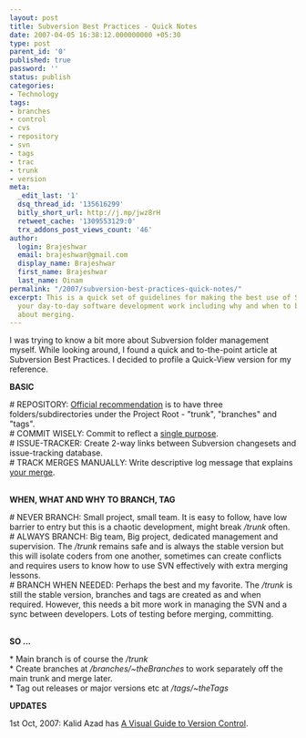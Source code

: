 ```yaml
---
layout: post
title: Subversion Best Practices - Quick Notes
date: 2007-04-05 16:38:12.000000000 +05:30
type: post
parent_id: '0'
published: true
password: ''
status: publish
categories:
- Technology
tags:
- branches
- control
- cvs
- repository
- svn
- tags
- trac
- trunk
- version
meta:
  _edit_last: '1'
  dsq_thread_id: '135616299'
  bitly_short_url: http://j.mp/jwz8rH
  retweet_cache: '1309553129:0'
  trx_addons_post_views_count: '46'
author:
  login: Brajeshwar
  email: brajeshwar@gmail.com
  display_name: Brajeshwar
  first_name: Brajeshwar
  last_name: Oinam
permalink: "/2007/subversion-best-practices-quick-notes/"
excerpt: This is a quick set of guidelines for making the best use of Subversion in
  your day-to-day software development work including why and when to branch, learn
  about merging.
---
```

<p>I was trying to know a bit more about Subversion folder management myself. While looking around, I found a quick and to-the-point article at Subversion Best Practices. I decided to profile a Quick-View version for my reference.</p>
<p><strong>BASIC</strong></p>
<p># REPOSITORY: <a href="http://svnbook.red-bean.com/svnbook/ch05s04.html#svn-ch-5-sect-6.1">Official recommendation</a> is to have three folders/subdirectories under the Project Root - "trunk", "branches" and "tags".<br />
# COMMIT WISELY: Commit to reflect a <a href="http://svnbook.red-bean.com/svnbook/ch04s03.html">single purpose</a>.<br />
# ISSUE-TRACKER: Create 2-way links between Subversion changesets and issue-tracking database.<br />
# TRACK MERGES MANUALLY: Write descriptive log message that explains <a href="http://svnbook.red-bean.com/svnbook/ch04s03.html#svn-ch-4-sect-3.2">your merge</a>.</p>
<p><br />
<strong>WHEN, WHAT AND WHY TO BRANCH, TAG</strong></p>
<p># NEVER BRANCH: Small project, small team. It is easy to follow, have low barrier to entry but this is a chaotic development, might break <em>/trunk</em> often.<br />
# ALWAYS BRANCH: Big team, Big project, dedicated management and supervision. The <em>/trunk</em> remains safe and is always the stable version but this will isolate coders from one another, sometimes can create conflicts and requires users to know how to use SVN effectively with extra merging lessons.<br />
# BRANCH WHEN NEEDED: Perhaps the best and my favorite. The <em>/trunk</em> is still the stable version, branches and tags are created as and when required. However, this needs a bit more work in managing the SVN and a sync between developers. Lots of testing before merging, committing.</p>
<p><br />
<strong>SO ...</strong></p>
<p>* Main branch is of course the <em>/trunk</em><br />
* Create branches at <em>/branches/~theBranches</em> to work separately off the main trunk and merge later.<br />
* Tag out releases or major versions etc at <em>/tags/~theTags</em></p>
<p><strong>UPDATES</strong></p>
<p>1st Oct, 2007: Kalid Azad has <a href="http://betterexplained.com/articles/a-visual-guide-to-version-control/">A Visual Guide to Version Control</a>.</p>
